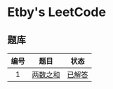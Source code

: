# Etby's LeetCode

## 题库

| 编号 |                         题目                          |                             状态                             |
| :--: | :---------------------------------------------------: | :----------------------------------------------------------: |
|  1   | [两数之和](https://leetcode-cn.com/problems/two-sum/) | [已解答](https://github.com/etby/LeetCode/blob/master/problemset/1/README.md) |

